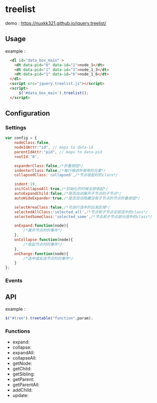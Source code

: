 # treelist   
demo : https://nuxkk321.github.io/jquery.treelist/


## Usage  
example :   
```html
  <dl id="data_box_main" >
    <dt data-pid="0" data-id="1">node_1</dt>
    <dt data-pid="1" data-id="3">node_1_3</dt>
    <dt data-pid="1" data-id="6">node_1_6</dt>
  </dl>
  <script src="jquery.treelist.js"></script>
  <script>
      $('#data_box_main').treelist();
  </script>
```

## Configuration  


### Settings  

```js
var config = {
    nodeClass:false,
    nodeIdAttr:"id", // maps to data-id
    parentIdAttr:"pid", // maps to data-pid
    rootId:'0',

    expanderClass:false,/*折叠按钮*/
    indenterClass:false,/*每行缩进所使用的元素*/
    collapsedClass:'collapsed',/*节点收起时的class*/

    indent:19,
    initCollapseAll:true,/*初始化的时候全部收起*/
    autoExpandChild:false,/*是否自动展开子节点的子节点*/
    autoHideExpander:true,/*是否自动隐藏没有子节点的节点折叠按钮*/

    selectAreaClass:false,/*可进行选中的出发区域*/
    selectedAllClass:'selected_all',/*节点和子节点全部选中的class*/
    selectedSomeClass:'selected_some',/*节点和子节点部分选中的class*/

    onExpand:function(node){
        /*展开节点时的事件*/
    },
    onCollapse:function(node){
        /*收起节点时的事件*/
    },
    onChange:function(node){
        /*选中或反选节点时的事件*/
    }
};
```

### Events  


## API  
example : 
```js 
$("#tree").treetable("function",param);
```

### Functions

* expand: 
* collapse: 
* expandAll: 
* collapseAll: 
* getNode: 
* getChild: 
* getSibling: 
* getParent: 
* getParentAll: 
* addChild: 
* update: 
